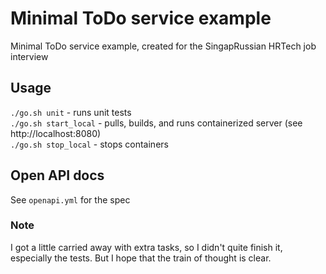 # Minimal ToDo service example
Minimal ToDo service example, created for the SingapRussian HRTech job interview

## Usage

`./go.sh unit` - runs unit tests    
`./go.sh start_local` - pulls, builds, and runs containerized server (see http://localhost:8080)    
`./go.sh stop_local` - stops containers    

## Open API docs
See `openapi.yml` for the spec

### Note
I got a little carried away with extra tasks, so I didn't quite finish it, especially the tests. But I hope that the train of thought is clear.
